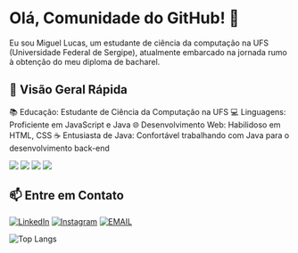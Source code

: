 # Olá, Comunidade do GitHub! 👋

Eu sou Miguel Lucas, um estudante de ciência da computação na UFS (Universidade Federal de Sergipe), atualmente embarcado na jornada rumo à obtenção do meu diploma de bacharel.

## 🚀 Visão Geral Rápida

📚 Educação: Estudante de Ciência da Computação na UFS
💻 Linguagens: Proficiente em JavaScript e Java
🌐 Desenvolvimento Web: Habilidoso em HTML, CSS 
☕ Entusiasta de Java: Confortável trabalhando com Java para o desenvolvimento back-end

<div>
  <img src="https://img.shields.io/badge/JavaScript-F7DF1E?style=for-the-badge&logo=javascript&logoColor=black"/>
  <img src="https://img.shields.io/badge/HTML5-E34F26?style=for-the-badge&logo=html5&logoColor=white"/>
  <img src="https://img.shields.io/badge/CSS-239120?&style=for-the-badge&logo=css3&logoColor=white"/>
  <img src="https://img.shields.io/badge/Java-ED8B00?style=for-the-badge&logo=openjdk&logoColor=white"/>
</div>

## 📫 Entre em Contato
[![LinkedIn](https://img.shields.io/badge/LinkedIn-0077B5?style=for-the-badge&logo=linkedin&logoColor=white)](https://www.linkedin.com/in/lucasfreire089)
[![Instagram](https://img.shields.io/badge/Instagram-E4405F?style=for-the-badge&logo=instagram&logoColor=white)](https://www.instagram.com/miguellucaxx)
[![EMAIL](https://img.shields.io/badge/Gmail-D14836?style=for-the-badge&logo=gmail&logoColor=white)](mailto:lucas.freire@dcomp.ufs.br)

![Top Langs](https://github-readme-stats.vercel.app/api/top-langs/?username=lucasfreire089&layout=compact)
